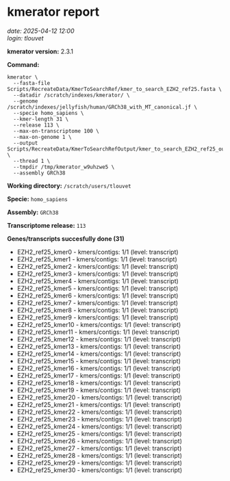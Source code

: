 # kmerator report
*date: 2025-04-12 12:00*  
*login: tlouvet*

**kmerator version:** 2.3.1

**Command:**

```
kmerator \
  --fasta-file Scripts/RecreateData/KmerToSearchRef/kmer_to_search_EZH2_ref25.fasta \
  --datadir /scratch/indexes/kmerator/ \
  --genome /scratch/indexes/jellyfish/human/GRCh38_with_MT_canonical.jf \
  --specie homo_sapiens \
  --kmer-length 31 \
  --release 113 \
  --max-on-transcriptome 100 \
  --max-on-genome 1 \
  --output Scripts/RecreateData/KmerToSearchRefOutput/kmer_to_search_EZH2_ref25_output \
  --thread 1 \
  --tmpdir /tmp/kmerator_w9uhzwe5 \
  --assembly GRCh38
```

**Working directory:** `/scratch/users/tlouvet`

**Specie:** `homo_sapiens`

**Assembly:** `GRCh38`

**Transcriptome release:** `113`

**Genes/transcripts succesfully done (31)**

- EZH2_ref25_kmer0 - kmers/contigs: 1/1 (level: transcript)
- EZH2_ref25_kmer1 - kmers/contigs: 1/1 (level: transcript)
- EZH2_ref25_kmer2 - kmers/contigs: 1/1 (level: transcript)
- EZH2_ref25_kmer3 - kmers/contigs: 1/1 (level: transcript)
- EZH2_ref25_kmer4 - kmers/contigs: 1/1 (level: transcript)
- EZH2_ref25_kmer5 - kmers/contigs: 1/1 (level: transcript)
- EZH2_ref25_kmer6 - kmers/contigs: 1/1 (level: transcript)
- EZH2_ref25_kmer7 - kmers/contigs: 1/1 (level: transcript)
- EZH2_ref25_kmer8 - kmers/contigs: 1/1 (level: transcript)
- EZH2_ref25_kmer9 - kmers/contigs: 1/1 (level: transcript)
- EZH2_ref25_kmer10 - kmers/contigs: 1/1 (level: transcript)
- EZH2_ref25_kmer11 - kmers/contigs: 1/1 (level: transcript)
- EZH2_ref25_kmer12 - kmers/contigs: 1/1 (level: transcript)
- EZH2_ref25_kmer13 - kmers/contigs: 1/1 (level: transcript)
- EZH2_ref25_kmer14 - kmers/contigs: 1/1 (level: transcript)
- EZH2_ref25_kmer15 - kmers/contigs: 1/1 (level: transcript)
- EZH2_ref25_kmer16 - kmers/contigs: 1/1 (level: transcript)
- EZH2_ref25_kmer17 - kmers/contigs: 1/1 (level: transcript)
- EZH2_ref25_kmer18 - kmers/contigs: 1/1 (level: transcript)
- EZH2_ref25_kmer19 - kmers/contigs: 1/1 (level: transcript)
- EZH2_ref25_kmer20 - kmers/contigs: 1/1 (level: transcript)
- EZH2_ref25_kmer21 - kmers/contigs: 1/1 (level: transcript)
- EZH2_ref25_kmer22 - kmers/contigs: 1/1 (level: transcript)
- EZH2_ref25_kmer23 - kmers/contigs: 1/1 (level: transcript)
- EZH2_ref25_kmer24 - kmers/contigs: 1/1 (level: transcript)
- EZH2_ref25_kmer25 - kmers/contigs: 1/1 (level: transcript)
- EZH2_ref25_kmer26 - kmers/contigs: 1/1 (level: transcript)
- EZH2_ref25_kmer27 - kmers/contigs: 1/1 (level: transcript)
- EZH2_ref25_kmer28 - kmers/contigs: 1/1 (level: transcript)
- EZH2_ref25_kmer29 - kmers/contigs: 1/1 (level: transcript)
- EZH2_ref25_kmer30 - kmers/contigs: 1/1 (level: transcript)
